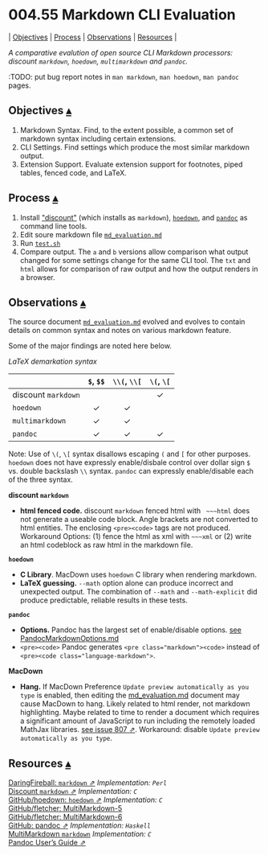 004.55 Markdown CLI Evaluation
=======

<a id="toc"></a>
| [Objectives](#Objectives) | [Process](#Process) | [Observations](#Observations) | [Resources](#Resources) |  

_A comparative evalution of open source CLI Markdown processors: discount `markdown`, `hoedown`, `multimarkdown` and `pandoc`._

:TODO: put bug report notes in `man markdown`, `man hoedown`, `man pandoc` pages.

Objectives <a id="Objectives">[▴](#toc)</a>
----------

1. Markdown Syntax. Find, to the extent possible, a common set of markdown syntax including certain extensions.
2. CLI Settings. Find settings which produce the most similar markdown output.
3. Extension Support. Evaluate extension support for footnotes, piped tables, fenced code, and LaTeX.

Process <a id="Process">[▴](#toc)</a>
-------

1. Install ["discount"](http://braumeister.org/formula/discount) (which installs as `markdown`), [`hoedown`](http://braumeister.org/formula/hoedown), and [`pandoc`](http://braumeister.org/formula/pandoc) as command line tools. 
2. Edit soure markdown file [`md_evaluation.md`](md_evaluation_files/md_evaluation.md)
3. Run [`test.sh`](md_evaluation_files/)
4. Compare output. The `a` and `b` versions allow comparison what output changed for some settings change for the same CLI tool. The `txt` and `html` allows for comparison of raw output and how the output renders in a browser.

Observations <a id="Observations">[▴](#toc)</a>
------------

The source document [`md_evaluation.md`](md_evaluation_files/md_evaluation.md) evolved and evolves to contain details on common syntax and notes on various markdown feature.

Some of the major findings are noted here below.

_LaTeX demarkation syntax_

|                     | `$`, `$$` | `\\(`, `\\[` | `\(`, `\[` |
|---------------------|:---------:|:------------:|:------------:|
| discount `markdown` |           |              | ✓            |
| `hoedown`           | ✓         | ✓            |              |
| `multimarkdown`     | ✓         | ✓            |              |
| `pandoc`            | ✓         | ✓            | ✓            |

Note: Use of `\(`, `\[` syntax disallows escaping `(` and `[` for other purposes. `hoedown` does not have expressly enable/disbale control over dollar sign `$` vs. double backslash `\\` syntax. `pandoc` can expressly enable/disable each of the three syntax.

**discount `markdown`** 

* **html fenced code.**  discount `markdown` fenced html with ` ~~~html` does not generate a useable code block.  Angle brackets are not converted to html entities.  The enclosing `<pre><code>` tags are not produced.  Workaround Options: (1) fence the html as xml with `~~~xml` or (2) write an html codeblock as raw html in the markdown file.

**`hoedown`** 

* **C Library**. MacDown uses `hoedown` C library when rendering markdown.
* **LaTeX guessing.** `--math` option alone can produce incorrect and unexpected output. The combination of `--math` and `--math-explicit` did produce predictable, reliable results in these tests.

**`pandoc`** 

* **Options.** Pandoc has the largest set of enable/disable options. [see PandocMarkdownOptions.md](pandoc/PandocMarkdownOptions.md)
* `<pre><code>` Pandoc generates `<pre class="markdown"><code>` instead of `<pre><code class="language-markdown">`.

**MacDown**

* **Hang.** If MacDown Preference `Update preview automatically as you type` is enabled, then editing the [md_evaluation.md](md_evaluation.md) document may cause MacDown to hang. Likely related to html render, not markdown highlighting.  Maybe related to time to render a document which requires a significant amount of JavaScript to run including the remotely loaded MathJax libraries. [see issue 807 ⇗](https://github.com/MacDownApp/macdown/issues/807). Workaround: disable `Update preview automatically as you type`.

Resources <a id="Resources">[▴](#toc)</a>
---------

[DaringFireball: `markdown` ⇗](https://daringfireball.net/projects/markdown/) _Implementation: `Perl`_  
[Discount `markdown` ⇗](http://www.pell.portland.or.us/~orc/Code/discount/) _Implementation: `C`_  
[GitHub/hoedown: `hoedown` ⇗](https://github.com/hoedown/hoedown) _Implementation: `C`_  
[GitHub/fletcher: MultiMarkdown-5](https://github.com/fletcher/MultiMarkdown-5)    
[GitHub/fletcher: MultiMarkdown-6](https://github.com/fletcher/MultiMarkdown-6)    
[GitHub: pandoc ⇗](https://github.com/jgm/pandoc) _Implementation: `Haskell`_  
[MultiMarkdown `markdown`](http://fletcherpenney.net/multimarkdown/) _Implementation: `C`_  
[Pandoc User’s Guide ⇗](http://pandoc.org/MANUAL.html)   

  


